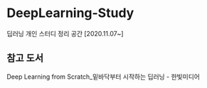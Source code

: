 # DeepLearning-Study
딥러닝 개인 스터디 정리 공간 [2020.11.07~]

## 참고 도서
Deep Learning from Scratch_밑바닥부터 시작하는 딥러닝 - 한빛미디어
